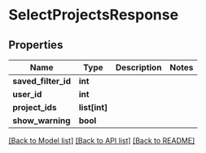 # SelectProjectsResponse

## Properties
Name | Type | Description | Notes
------------ | ------------- | ------------- | -------------
**saved_filter_id** | **int** |  | 
**user_id** | **int** |  | 
**project_ids** | **list[int]** |  | 
**show_warning** | **bool** |  | 

[[Back to Model list]](../README.md#documentation-for-models) [[Back to API list]](../README.md#documentation-for-api-endpoints) [[Back to README]](../README.md)


